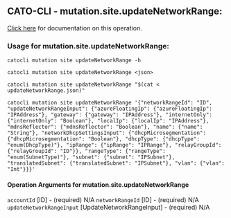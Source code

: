 
## CATO-CLI - mutation.site.updateNetworkRange:
[Click here](https://api.catonetworks.com/documentation/#mutation-updateNetworkRange) for documentation on this operation.

### Usage for mutation.site.updateNetworkRange:

`catocli mutation site updateNetworkRange -h`

`catocli mutation site updateNetworkRange <json>`

`catocli mutation site updateNetworkRange "$(cat < updateNetworkRange.json)"`

`catocli mutation site updateNetworkRange '{"networkRangeId": "ID", "updateNetworkRangeInput": {"azureFloatingIp": {"azureFloatingIp": "IPAddress"}, "gateway": {"gateway": "IPAddress"}, "internetOnly": {"internetOnly": "Boolean"}, "localIp": {"localIp": "IPAddress"}, "mdnsReflector": {"mdnsReflector": "Boolean"}, "name": {"name": "String"}, "networkDhcpSettingsInput": {"dhcpMicrosegmentation": {"dhcpMicrosegmentation": "Boolean"}, "dhcpType": {"dhcpType": "enum(DhcpType)"}, "ipRange": {"ipRange": "IPRange"}, "relayGroupId": {"relayGroupId": "ID"}}, "rangeType": {"rangeType": "enum(SubnetType)"}, "subnet": {"subnet": "IPSubnet"}, "translatedSubnet": {"translatedSubnet": "IPSubnet"}, "vlan": {"vlan": "Int"}}}'`

#### Operation Arguments for mutation.site.updateNetworkRange ####
`accountId` [ID] - (required) N/A 
`networkRangeId` [ID] - (required) N/A 
`updateNetworkRangeInput` [UpdateNetworkRangeInput] - (required) N/A 
